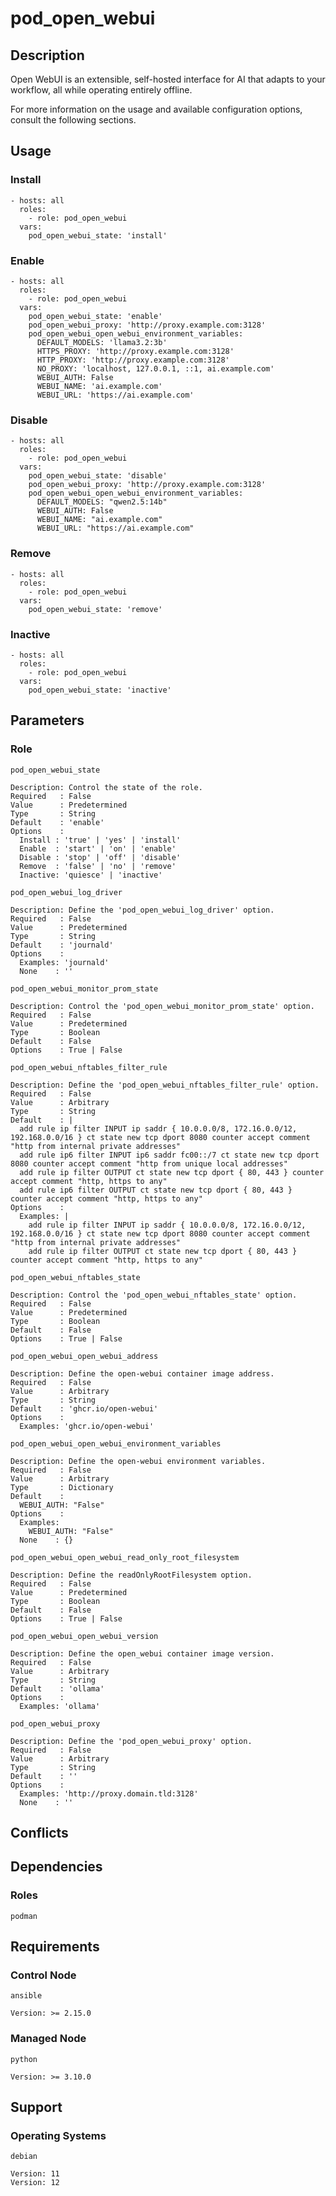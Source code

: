 # pod_open_webui

## Description

Open WebUI is an extensible, self-hosted interface for AI that adapts to your
workflow, all while operating entirely offline.

For more information on the usage and available configuration options,
consult the following sections.

## Usage

### Install

```
- hosts: all
  roles:
    - role: pod_open_webui
  vars:
    pod_open_webui_state: 'install'
```

### Enable

```
- hosts: all
  roles:
    - role: pod_open_webui
  vars:
    pod_open_webui_state: 'enable'
    pod_open_webui_proxy: 'http://proxy.example.com:3128'
    pod_open_webui_open_webui_environment_variables:
      DEFAULT_MODELS: 'llama3.2:3b'
      HTTPS_PROXY: 'http://proxy.example.com:3128'
      HTTP_PROXY: 'http://proxy.example.com:3128'
      NO_PROXY: 'localhost, 127.0.0.1, ::1, ai.example.com'
      WEBUI_AUTH: False
      WEBUI_NAME: 'ai.example.com'
      WEBUI_URL: 'https://ai.example.com'
```

### Disable

```
- hosts: all
  roles:
    - role: pod_open_webui
  vars:
    pod_open_webui_state: 'disable'
    pod_open_webui_proxy: 'http://proxy.example.com:3128'
    pod_open_webui_open_webui_environment_variables:
      DEFAULT_MODELS: "qwen2.5:14b"
      WEBUI_AUTH: False
      WEBUI_NAME: "ai.example.com"
      WEBUI_URL: "https://ai.example.com"
```

### Remove

```
- hosts: all
  roles:
    - role: pod_open_webui
  vars:
    pod_open_webui_state: 'remove'
```

### Inactive

```
- hosts: all
  roles:
    - role: pod_open_webui
  vars:
    pod_open_webui_state: 'inactive'
```

## Parameters

### Role

`pod_open_webui_state`

    Description: Control the state of the role.
    Required   : False
    Value      : Predetermined
    Type       : String
    Default    : 'enable'
    Options    :
      Install : 'true' | 'yes' | 'install'
      Enable  : 'start' | 'on' | 'enable'
      Disable : 'stop' | 'off' | 'disable'
      Remove  : 'false' | 'no' | 'remove'
      Inactive: 'quiesce' | 'inactive'

`pod_open_webui_log_driver`

    Description: Define the 'pod_open_webui_log_driver' option.
    Required   : False
    Value      : Predetermined
    Type       : String
    Default    : 'journald'
    Options    :
      Examples: 'journald'
      None    : ''

`pod_open_webui_monitor_prom_state`

    Description: Control the 'pod_open_webui_monitor_prom_state' option.
    Required   : False
    Value      : Predetermined
    Type       : Boolean
    Default    : False
    Options    : True | False

`pod_open_webui_nftables_filter_rule`

    Description: Define the 'pod_open_webui_nftables_filter_rule' option.
    Required   : False
    Value      : Arbitrary
    Type       : String
    Default    : |
      add rule ip filter INPUT ip saddr { 10.0.0.0/8, 172.16.0.0/12, 192.168.0.0/16 } ct state new tcp dport 8080 counter accept comment "http from internal private addresses"
      add rule ip6 filter INPUT ip6 saddr fc00::/7 ct state new tcp dport 8080 counter accept comment "http from unique local addresses"
      add rule ip filter OUTPUT ct state new tcp dport { 80, 443 } counter accept comment "http, https to any"
      add rule ip6 filter OUTPUT ct state new tcp dport { 80, 443 } counter accept comment "http, https to any"
    Options    :
      Examples: |
        add rule ip filter INPUT ip saddr { 10.0.0.0/8, 172.16.0.0/12, 192.168.0.0/16 } ct state new tcp dport 8080 counter accept comment "http from internal private addresses"
        add rule ip filter OUTPUT ct state new tcp dport { 80, 443 } counter accept comment "http, https to any"

`pod_open_webui_nftables_state`

    Description: Control the 'pod_open_webui_nftables_state' option.
    Required   : False
    Value      : Predetermined
    Type       : Boolean
    Default    : False
    Options    : True | False

`pod_open_webui_open_webui_address`

    Description: Define the open-webui container image address.
    Required   : False
    Value      : Arbitrary
    Type       : String
    Default    : 'ghcr.io/open-webui'
    Options    :
      Examples: 'ghcr.io/open-webui'

`pod_open_webui_open_webui_environment_variables`

    Description: Define the open-webui environment variables.
    Required   : False
    Value      : Arbitrary
    Type       : Dictionary
    Default    :
      WEBUI_AUTH: "False"
    Options    :
      Examples:
        WEBUI_AUTH: "False"
      None    : {}

`pod_open_webui_open_webui_read_only_root_filesystem`

    Description: Define the readOnlyRootFilesystem option.
    Required   : False
    Value      : Predetermined
    Type       : Boolean
    Default    : False
    Options    : True | False

`pod_open_webui_open_webui_version`

    Description: Define the open_webui container image version.
    Required   : False
    Value      : Arbitrary
    Type       : String
    Default    : 'ollama'
    Options    :
      Examples: 'ollama'

`pod_open_webui_proxy`

    Description: Define the 'pod_open_webui_proxy' option.
    Required   : False
    Value      : Arbitrary
    Type       : String
    Default    : ''
    Options    :
      Examples: 'http://proxy.domain.tld:3128'
      None    : ''

## Conflicts

## Dependencies

### Roles

`podman`

## Requirements

### Control Node

`ansible`

    Version: >= 2.15.0

### Managed Node

`python`

    Version: >= 3.10.0

## Support

### Operating Systems

`debian`

    Version: 11
    Version: 12

